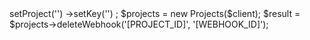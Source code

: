 <?php

use Appwrite\Client;
use Appwrite\Services\Projects;

$client = new Client();

$client
    ->setProject('')
    ->setKey('')
;

$projects = new Projects($client);

$result = $projects->deleteWebhook('[PROJECT_ID]', '[WEBHOOK_ID]');